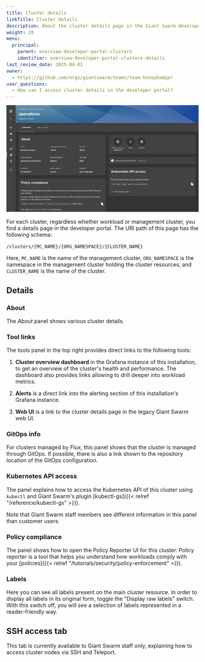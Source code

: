 ```yaml
---
title: Cluster details
linkTitle: Cluster details
description: About the cluster details page in the Giant Swarm developer portal.
weight: 20
menu:
  principal:
    parent: overview-developer-portal-clusters
    identifier: overview-developer-portal-clusters-details
last_review_date: 2025-04-01
owner:
  - https://github.com/orgs/giantswarm/teams/team-honeybadger
user_questions:
  - How can I access cluster details in the developer portal?
---
```


![Cluster details page](./cluster-details.png)

For each cluster, regardless whether workload or management cluster, you find a details page in the developer portal. The URI path of this page has the following schema:

```nohighlight
/clusters/{MC_NAME}/{ORG_NAMESPACE}/{CLUSTER_NAME}
```

Here, `MC_NAME` is the name of the management cluster, `ORG_NAMESPACE` is the namespace in the management cluster holding the cluster resources, and `CLUSTER_NAME` is the name of the cluster.

## Details

### About

The _About_ panel shows various cluster details.

<!-- TODO: explain in more detail -->

### Tool links

The tools panel in the top right provides direct links to the following tools:

1. **Cluster overview dashboard** in the Grafana instance of this installation, to get an overview of the cluster's health and performance. The dashboard also provides links allowing to drill deeper into workload metrics.

2. **Alerts** is a direct link into the alerting section of this installation's Grafana instance.

3. **Web UI** is a link to the cluster details page in the legacy Giant Swarm web UI.

### GitOps info

For clusters managed by Flux, this panel shows that the cluster is managed through GitOps. If possible, there is also a link shown to the repository location of the GitOps configuration.

<!-- TODO: explain what conditions have to be met. Ideally link to a dedicated article. -->

### Kubernetes API access

The panel explains how to access the Kubernetes API of this cluster using `kubectl` and Giant Swarm's plugin [kubectl-gs]({{< relref "/reference/kubectl-gs" >}}).

Note that Giant Swarm staff members see different information in this panel than customer users.

### Policy compliance

The panel shows how to open the Policy Reporter UI for this cluster. Policy reporter is a tool that helps you understand how workloads comply with your [policies]({{< relref "/tutorials/security/policy-enforcement" >}}).

### Labels

Here you can see all labels present on the main cluster resource. In order to display all labels in its original form, toggle the "Display raw labels" switch. With this switch off, you will see a selection of labels represented in a reader-friendly way.

<!--  Related: https://github.com/giantswarm/roadmap/issues/3822 -- please link documentation here once implemented -->

## SSH access tab

This tab is currently available to Giant Swarm staff only, explaining how to access cluster nodes via SSH and Teleport.

